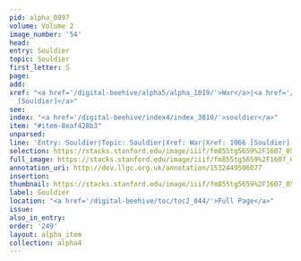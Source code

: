 ```yaml
---
pid: alpha_0897
volume: Volume 2
image_number: '54'
head: 
entry: Souldier
topic: Souldier
first_letter: S
page: 
add: 
xref: "<a href='/digital-beehive/alpha5/alpha_1019/'>War</a>|<a href='/digital-beehive/toc/toc2_207/'>1066
  [Souldier]</a>"
see: 
index: "<a href='/digital-beehive/index4/index_3810/'>souldier</a>"
item: "#item-8eaf428b3"
unparsed: 
line: 'Entry: Souldier|Topic: Souldier|Xref: War|Xref: 1066 [Souldier]|Index: souldier|#item-8eaf428b3'
selection: https://stacks.stanford.edu/image/iiif/fm855tg5659%2F1607_0521/794,3164,2927,714/full/0/default.jpg
full_image: https://stacks.stanford.edu/image/iiif/fm855tg5659%2F1607_0521/full/full/0/default.jpg
annotation_uri: http://dev.llgc.org.uk/annotation/1532449506077
insertion: 
thumbnail: https://stacks.stanford.edu/image/iiif/fm855tg5659%2F1607_0521/794,3164,600,180/250,/0/default.jpg
label: Souldier
location: "<a href='/digital-beehive/toc/toc2_044/'>Full Page</a>"
issue: 
also_in_entry: 
order: '249'
layout: alpha_item
collection: alpha4
---
```

